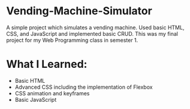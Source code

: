 # Vending-Machine-Simulator
A simple project which simulates a vending machine. Used basic HTML, CSS, and JavaScript and implemented basic CRUD. This was my final project for my Web Programming class in semester 1.

# What I Learned:
  - Basic HTML
  - Advanced CSS including the implementation of Flexbox
  - CSS animation and keyframes
  - Basic JavaScript
  
  
